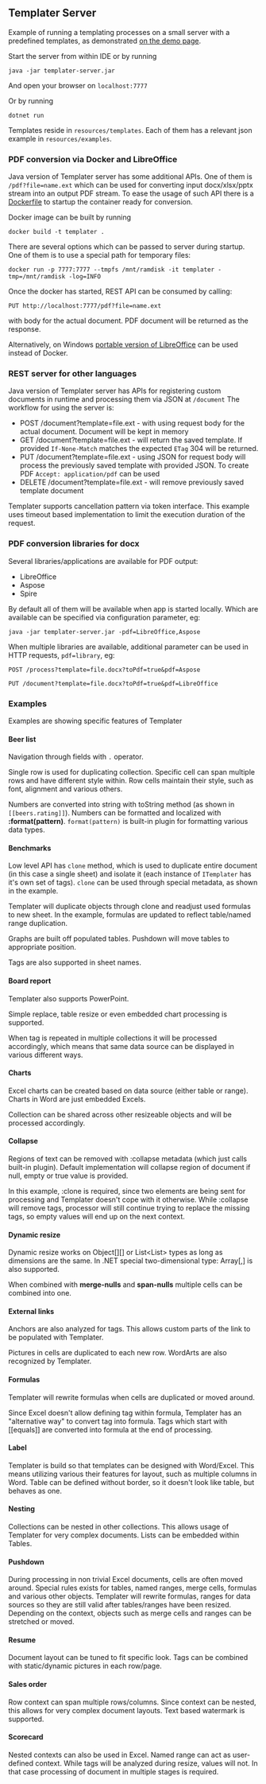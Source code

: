 ## Templater Server

Example of running a templating processes on a small server with a predefined templates, as demonstrated [on the demo page](https://templater.info/demo).

Start the server from within IDE or by running

    java -jar templater-server.jar

And open your browser on `localhost:7777`

Or by running

    dotnet run

Templates reside in `resources/templates`.
Each of them has a relevant json example in `resources/examples`.

### PDF conversion via Docker and LibreOffice

Java version of Templater server has some additional APIs. One of them is `/pdf?file=name.ext` which can be used for converting input docx/xlsx/pptx stream into an output PDF stream.
To ease the usage of such API there is a [Dockerfile](Dockerfile) to startup the container ready for conversion.

Docker image can be built by running

    docker build -t templater .

There are several options which can be passed to server during startup. One of them is to use a special path for temporary files:

    docker run -p 7777:7777 --tmpfs /mnt/ramdisk -it templater -tmp=/mnt/ramdisk -log=INFO

Once the docker has started, REST API can be consumed by calling:

    PUT http://localhost:7777/pdf?file=name.ext

with body for the actual document. PDF document will be returned as the response.

Alternatively, on Windows [portable version of LibreOffice](https://www.libreoffice.org/download/portable-versions/) can be used instead of Docker.

### REST server for other languages

Java version of Templater server has APIs for registering custom documents in runtime and processing them via JSON at `/document`
The workflow for using the server is:

  * POST /document?template=file.ext - with using request body for the actual document. Document will be kept in memory
  * GET /document?template=file.ext - will return the saved template. If provided `If-None-Match` matches the expected `ETag` 304 will be returned.
  * PUT /document?template=file.ext - using JSON for request body will process the previously saved template with provided JSON. To create PDF `Accept: application/pdf` can be used
  * DELETE /document?template=file.ext - will remove previously saved template document

Templater supports cancellation pattern via token interface. This example uses timeout based implementation to limit the execution duration of the request.

### PDF conversion libraries for docx

Several libraries/applications are available for PDF output:

  * LibreOffice
  * Aspose
  * Spire

By default all of them will be available when app is started locally. Which are available can be specified via configuration parameter, eg:
 
    java -jar templater-server.jar -pdf=LibreOffice,Aspose

When multiple libraries are available, additional parameter can be used in HTTP requests, `pdf=library`, eg:

    POST /process?template=file.docx?toPdf=true&pdf=Aspose
    
    PUT /document?template=file.docx?toPdf=true&pdf=LibreOffice

### Examples

Examples are showing specific features of Templater

#### Beer list

Navigation through fields with `.` operator.

Single row is used for duplicating collection. Specific cell can span multiple rows and have different style within.
Row cells maintain their style, such as font, alignment and various others.

Numbers are converted into string with toString method (as shown in `[[beers.rating]]`).
Numbers can be formatted and localized with **:format(pattern)**. `format(pattern)` is built-in plugin for formatting various data types.

#### Benchmarks

Low level API has `clone` method, which is used to duplicate entire document (in this case a single sheet) and isolate it (each instance of `ITemplater` has it's own set of tags).
`clone` can be used through special metadata, as shown in the example.

Templater will duplicate objects through clone and readjust used formulas to new sheet. In the example, formulas are updated to reflect table/named range duplication.

Graphs are built off populated tables.
Pushdown will move tables to appropriate position.

Tags are also supported in sheet names.

#### Board report

Templater also supports PowerPoint.

Simple replace, table resize or even embedded chart processing is supported.

When tag is repeated in multiple collections it will be processed accordingly,
which means that same data source can be displayed in various different ways.

#### Charts

Excel charts can be created based on data source (either table or range).
Charts in Word are just embedded Excels.

Collection can be shared across other resizeable objects and will be processed accordingly.

#### Collapse

Regions of text can be removed with :collapse metadata (which just calls built-in plugin).
Default implementation will collapse region of document if null, empty or true value is provided.

In this example, :clone is required, since two elements are being sent for processing and Templater doesn't cope with it otherwise.
While :collapse will remove tags, processor will still continue trying to replace the missing tags, so empty values will end up on the next context.

#### Dynamic resize

Dynamic resize works on Object[][] or List<List<Object>> types as long as dimensions are the same.
In .NET special two-dimensional type: Array[,] is also supported.

When combined with **merge-nulls** and **span-nulls** multiple cells can be combined into one.  

#### External links

Anchors are also analyzed for tags. This allows custom parts of the link to be populated with Templater.

Pictures in cells are duplicated to each new row.
WordArts are also recognized by Templater.

#### Formulas

Templater will rewrite formulas when cells are duplicated or moved around.

Since Excel doesn't allow defining tag within formula, Templater has an "alternative way" to convert tag into formula.
Tags which start with [[equals]] are converted into formula at the end of processing.

#### Label

Templater is build so that templates can be designed with Word/Excel. 
This means utilizing various their features for layout, such as multiple columns in Word.
Table can be defined without border, so it doesn't look like table, but behaves as one.

#### Nesting

Collections can be nested in other collections. This allows usage of Templater for very complex documents.
Lists can be embedded within Tables.

#### Pushdown

During processing in non trivial Excel documents, cells are often moved around.
Special rules exists for tables, named ranges, merge cells, formulas and various other objects.
Templater will rewrite formulas, ranges for data sources so they are still valid after tables/ranges have been resized.
Depending on the context, objects such as merge cells and ranges can be stretched or moved.

#### Resume

Document layout can be tuned to fit specific look.
Tags can be combined with static/dynamic pictures in each row/page.

#### Sales order

Row context can span multiple rows/columns.
Since context can be nested, this allows for very complex document layouts.
Text based watermark is supported.

#### Scorecard

Nested contexts can also be used in Excel. Named range can act as user-defined context.
While tags will be analyzed during resize, values will not. 
In that case processing of document in multiple stages is required.